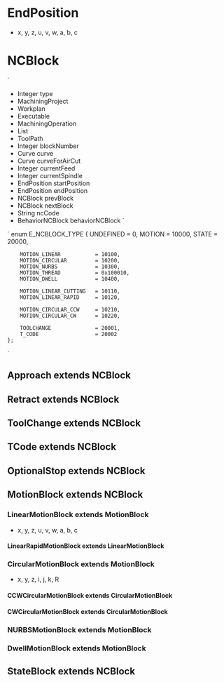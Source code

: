 # EndPosition
 - x, y, z, u, v, w, a, b, c
 
# NCBlock
`
 - Integer type
 - MachiningProject
 - Workplan
 - Executable
 - MachiningOperation
 - List<ToolPath>
 - ToolPath
 - Integer blockNumber
 - Curve curve
 - Curve curveForAirCut
 - Integer currentFeed
 - Integer currentSpindle
 - EndPosition startPosition
 - EndPosition endPosition
 - NCBlock prevBlock
 - NCBlock nextBlock
 - String ncCode
 - BehaviorNCBlock behaviorNCBlock
`
 
 `
 enum E_NCBLOCK_TYPE
	{
		UNDEFINED				= 0,
		MOTION					= 10000,
		STATE					= 20000,

		MOTION_LINEAR			= 10100,
		MOTION_CIRCULAR			= 10200,
		MOTION_NURBS			= 10300,
		MOTION_THREAD			= 0x100010,
		MOTION_DWELL			= 10400,

		MOTION_LINEAR_CUTTING	= 10110,
		MOTION_LINEAR_RAPID		= 10120,

		MOTION_CIRCULAR_CCW		= 10210,
		MOTION_CIRCULAR_CW		= 10220,

		TOOLCHANGE				= 20001,
		T_CODE					= 20002
	};
  `
 
## Approach extends NCBlock

## Retract extends NCBlock

## ToolChange extends NCBlock

## TCode extends NCBlock

## OptionalStop extends NCBlock

## MotionBlock extends NCBlock

### LinearMotionBlock extends MotionBlock
 - x, y, z, u, v, w, a, b, c

#### LinearRapidMotionBlock extends LinearMotionBlock

### CircularMotionBlock extends MotionBlock
 - x, y, z, i, j, k, R
 
#### CCWCircularMotionBlock extends CircularMotionBlock

#### CWCircularMotionBlock extends CircularMotionBlock

### NURBSMotionBlock extends MotionBlock

### DwellMotionBlock extends MotionBlock

## StateBlock extends NCBlock
